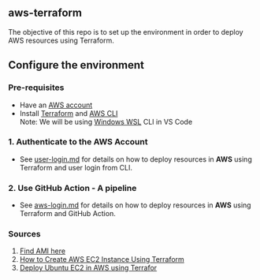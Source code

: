 ## aws-terraform
The objective of this repo is to set up the environment in order to deploy AWS resources using Terraform.

## Configure the environment
### Pre-requisites
* Have an [AWS account]()
* Install [Terraform](https://developer.hashicorp.com/terraform/tutorials/azure-get-started/install-cli) and [AWS CLI]()<br>
Note: We will be using [Windows WSL](https://code.visualstudio.com/docs/remote/wsl-tutorial) CLI in VS Code

### 1. Authenticate to the AWS Account
* See [user-login.md]() for details on how to deploy resources in **AWS** using Terraform and user login from CLI.
### 2. Use GitHub Action - A pipeline
* See [aws-login.md]() for details on how to deploy resources in **AWS** using Terraform and GitHub Action.

### Sources
1. [Find AMI here](https://cloud-images.ubuntu.com/locator/ec2/)
2. [How to Create AWS EC2 Instance Using Terraform](https://spacelift.io/blog/terraform-ec2-instance)
3. [Deploy Ubuntu EC2 in AWS using Terrafor](https://gmusumeci.medium.com/how-to-deploy-an-ubuntu-linux-ec2-instance-in-aws-using-terraform-330199d93dd8)
